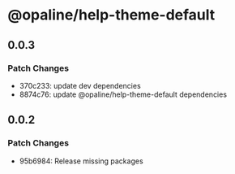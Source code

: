 # @opaline/help-theme-default

## 0.0.3

### Patch Changes

- 370c233: update dev dependencies
- 8874c76: update @opaline/help-theme-default dependencies

## 0.0.2

### Patch Changes

- 95b6984: Release missing packages
